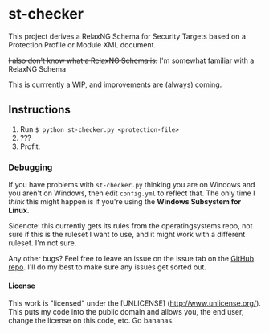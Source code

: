 # st-checker

This project derives a RelaxNG Schema for Security Targets based on a Protection Profile or Module XML document.

~~I also don't know what a RelaxNG Schema is.~~
I'm somewhat familiar with a RelaxNG Schema

This is currrently a WIP, and improvements are (always) coming.

## Instructions

1. Run `$ python st-checker.py <protection-file>`
2. ???
3. Profit.

### Debugging

If you have problems with `st-checker.py` thinking you are on Windows and you aren't on Windows, then edit  `config.yml` to reflect that. The only time I *think* this might happen is if you're using the **Windows Subsystem for Linux**.

Sidenote: this currently gets its rules from the operatingsystems repo, not sure if this is the ruleset I want to use, and it might work with a different ruleset. I'm not sure.

Any other bugs? Feel free to leave an issue on the issue tab on the [GitHub repo](https://www.github.com/AndroidKitKat/st-checker). I'll do my best to make sure any issues get sorted out.

#### License

This work is "licensed" under the [UNLICENSE] (http://www.unlicense.org/). This puts my code into the public domain and allows you, the end user, change the license on this code, etc. Go bananas.